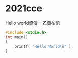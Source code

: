 # 2021cce
Hello world資傳一乙黃柏凱
```c
#include <stdio.h>  
int main()
{                  
    printf( "Hello World\n" );
}
```

